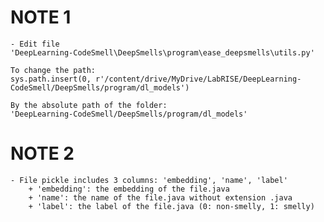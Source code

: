# **NOTE 1**

    - Edit file 
    'DeepLearning-CodeSmell\DeepSmells\program\ease_deepsmells\utils.py' 
    
    To change the path: 
    sys.path.insert(0, r'/content/drive/MyDrive/LabRISE/DeepLearning-CodeSmell/DeepSmells/program/dl_models')
    
    By the absolute path of the folder:
    'DeepLearning-CodeSmell/DeepSmells/program/dl_models'

# **NOTE 2**

    - File pickle includes 3 columns: 'embedding', 'name', 'label'
        + 'embedding': the embedding of the file.java
        + 'name': the name of the file.java without extension .java
        + 'label': the label of the file.java (0: non-smelly, 1: smelly)